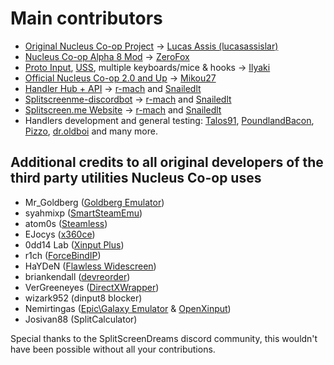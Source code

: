 # Main contributors

- [Original Nucleus Co-op Project](https://github.com/lucasassislar/nucleuscoop) -> [Lucas Assis (lucasassislar)](https://github.com/lucasassislar)  
- [Nucleus Co-op Alpha 8 Mod](https://github.com/ZeroFox5866/nucleuscoop) -> [ZeroFox](https://github.com/ZeroFox5866)  
- [Proto Input](https://github.com/Ilyaki/ProtoInput), [USS](https://github.com/UniversalSplitScreen/UniversalSplitScreen), multiple keyboards/mice & hooks -> [Ilyaki](https://github.com/Ilyaki)  
- [Official Nucleus Co-op 2.0 and Up](https://github.com/SplitScreen-Me/splitscreenme-nucleus) -> [Mikou27](https://github.com/Mikou27)
- [Handler Hub + API](https://github.com/SplitScreen-Me/splitscreenme-hub) -> [r-mach](https://github.com/r-mach) and [Snailedlt](https://github.com/Snailedlt)
- [Splitscreenme-discordbot](https://github.com/SplitScreen-Me/splitscreenme-discordbot) -> [r-mach](https://github.com/r-mach) and [Snailedlt](https://github.com/Snailedlt)
- [Splitscreen.me Website](https://github.com/SplitScreen-Me/splitscreenme-www) ->  [r-mach](https://github.com/r-mach) and [Snailedlt](https://github.com/Snailedlt)
- Handlers development and general testing: [Talos91](https://github.com/Talos910), [PoundlandBacon](https://github.com/orgs/SplitScreen-Me/people/PoundlandBacon), [Pizzo](https://github.com/orgs/SplitScreen-Me/people/Bizzo499), [dr.oldboi](https://github.com/orgs/SplitScreen-Me/people/Maxine202) and many more.
  
## Additional credits to all original developers of the third party utilities Nucleus Co-op uses

- Mr_Goldberg ([Goldberg Emulator](https://gitlab.com/Mr_Goldberg/goldberg_emulator))
- syahmixp ([SmartSteamEmu](https://github.com/MAXBURAOT/SmartSteamEmu))
- atom0s ([Steamless](https://github.com/atom0s/Steamless))
- EJocys ([x360ce](https://github.com/x360ce/x360ce))
- 0dd14 Lab ([Xinput Plus](https://sites.google.com/site/0dd14lab/xinput-plus))
- r1ch ([ForceBindIP](https://r1ch.net/projects/forcebindip))
- HaYDeN ([Flawless Widescreen](https://www.flawlesswidescreen.org/))
- briankendall ([devreorder](https://github.com/briankendall/devreorder))
- VerGreeneyes ([DirectXWrapper](https://community.pcgamingwiki.com/files/file/87-the-bards-tale-2005-windowed-mode/))
- wizark952 (dinput8 blocker)
- Nemirtingas ([Epic\Galaxy Emulator](https://gitlab.com/Nemirtingas) & [OpenXinput](https://github.com/Nemirtingas/OpenXinput))
- Josivan88 (SplitCalculator)

Special thanks to the SplitScreenDreams discord community, this wouldn't have been possible without all your contributions.
